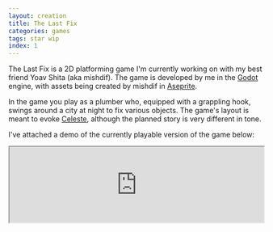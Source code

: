 ```yaml
---
layout: creation
title: The Last Fix
categories: games
tags: star wip
index: 1
---
```


The Last Fix is a 2D platforming game I'm currently working on with my best friend Yoav Shita (aka mishdif). The game is developed by me in the [Godot](https://godotengine.org/) engine, with assets being created by mishdif in [Aseprite](https://www.aseprite.org/).

In the game you play as a plumber who, equipped with a grappling hook, swings around a city at night to fix various objects. The game's layout is meant to evoke [Celeste](https://www.celestegame.com/), although the planned story is very different in tone.

I've attached a demo of the currently playable version of the game below:

<iframe style="width: 100%" src="https://newdefectus.github.io/PlumberGame/"></iframe>